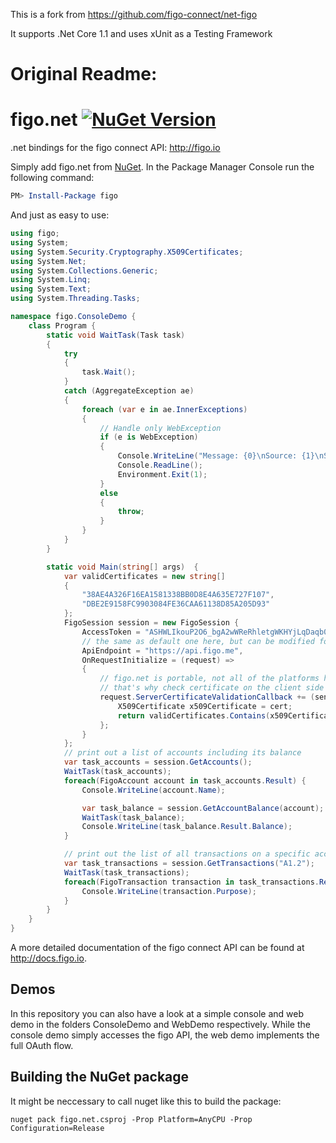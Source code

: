 This is a fork from https://github.com/figo-connect/net-figo

It supports .Net Core 1.1 and uses xUnit as a Testing Framework

Original Readme:
===========================================================

figo.net [![NuGet Version](http://img.shields.io/nuget/v/figo.svg?style=flat)](https://www.nuget.org/packages/figo/)
===========

.net bindings for the figo connect API: http://figo.io

Simply add figo.net from [NuGet](https://www.nuget.org/packages/figo). In the Package Manager Console run the following command:
```powershell
PM> Install-Package figo
```

And just as easy to use:
```csharp
using figo;
using System;
using System.Security.Cryptography.X509Certificates;
using System.Net;
using System.Collections.Generic;
using System.Linq;
using System.Text;
using System.Threading.Tasks;

namespace figo.ConsoleDemo {
    class Program {
        static void WaitTask(Task task)
        {
            try
            {
                task.Wait();
            }
            catch (AggregateException ae)
            {
                foreach (var e in ae.InnerExceptions)
                {
                    // Handle only WebException
                    if (e is WebException)
                    {
                        Console.WriteLine("Message: {0}\nSource: {1}\nStackTrace: {2}", e.Message, e.Source, e.StackTrace);
                        Console.ReadLine();
                        Environment.Exit(1);
                    }
                    else
                    {
                        throw;
                    }
                }
            }
        }

        static void Main(string[] args)  {
            var validCertificates = new string[]
            {
                "38AE4A326F16EA1581338BB0D8E4A635E727F107",
                "DBE2E9158FC9903084FE36CAA61138D85A205D93"
            };
            FigoSession session = new FigoSession {
                AccessToken = "ASHWLIkouP2O6_bgA2wWReRhletgWKHYjLqDaqb0LFfamim9RjexTo22ujRIP_cjLiRiSyQXyt2kM1eXU2XLFZQ0Hro15HikJQT_eNeT_9XQ",
                // the same as default one here, but can be modified for testing purposes
                ApiEndpoint = "https://api.figo.me",
                OnRequestInitialize = (request) =>
                {
                    // figo.net is portable, not all of the platforms have a support for ServerCertificateValidationCallback
                    // that's why check certificate on the client side 
                    request.ServerCertificateValidationCallback += (sender, cert, chain, sslPolicyErrors) => {
                        X509Certificate x509Certificate = cert;
                        return validCertificates.Contains(x509Certificate.GetCertHashString());
                    };
                }
            };
            // print out a list of accounts including its balance
            var task_accounts = session.GetAccounts();
            WaitTask(task_accounts);
            foreach(FigoAccount account in task_accounts.Result) {
                Console.WriteLine(account.Name);

                var task_balance = session.GetAccountBalance(account);
                WaitTask(task_balance);
                Console.WriteLine(task_balance.Result.Balance);
		    }

		    // print out the list of all transactions on a specific account
            var task_transactions = session.GetTransactions("A1.2");
            WaitTask(task_transactions);
		    foreach(FigoTransaction transaction in task_transactions.Result) {
			    Console.WriteLine(transaction.Purpose);
		    }
        }
    }
}
```

A more detailed documentation of the figo connect API can be found at http://docs.figo.io.

Demos
-----

In this repository you can also have a look at a simple console and web demo in the folders ConsoleDemo and WebDemo respectively. While the console demo simply accesses the figo API, the web demo implements the full OAuth flow.

Building the NuGet package
--------------------------

It might be neccessary to call nuget like this to build the package:
```
nuget pack figo.net.csproj -Prop Platform=AnyCPU -Prop Configuration=Release
```
